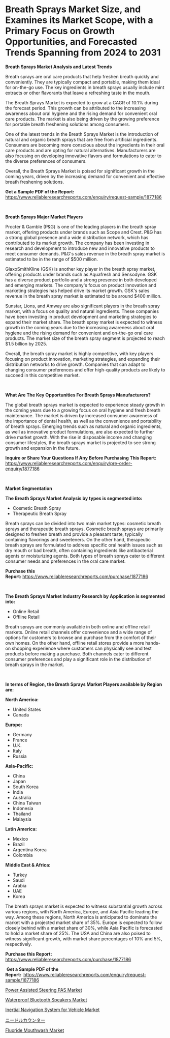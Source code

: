 <p><h1>Breath Sprays Market Size, and Examines its Market Scope, with a Primary Focus on Growth Opportunities, and Forecasted Trends Spanning from 2024 to 2031</h1></p><p><strong>Breath Sprays Market Analysis and Latest Trends</strong></p>
<p><p>Breath sprays are oral care products that help freshen breath quickly and conveniently. They are typically compact and portable, making them ideal for on-the-go use. The key ingredients in breath sprays usually include mint extracts or other flavorants that leave a refreshing taste in the mouth.</p><p>The Breath Sprays Market is expected to grow at a CAGR of 10.1% during the forecast period. This growth can be attributed to the increasing awareness about oral hygiene and the rising demand for convenient oral care products. The market is also being driven by the growing preference for portable breath freshening solutions among consumers.</p><p>One of the latest trends in the Breath Sprays Market is the introduction of natural and organic breath sprays that are free from artificial ingredients. Consumers are becoming more conscious about the ingredients in their oral care products and are opting for natural alternatives. Manufacturers are also focusing on developing innovative flavors and formulations to cater to the diverse preferences of consumers.</p><p>Overall, the Breath Sprays Market is poised for significant growth in the coming years, driven by the increasing demand for convenient and effective breath freshening solutions.</p></p>
<p><strong>Get a Sample PDF of the Report:&nbsp;</strong> <a href="https://www.reliableresearchreports.com/enquiry/request-sample/1877186">https://www.reliableresearchreports.com/enquiry/request-sample/1877186</a></p>
<p>&nbsp;</p>
<p><strong>Breath Sprays Major Market Players</strong></p>
<p><p>Procter & Gamble (P&G) is one of the leading players in the breath spray market, offering products under brands such as Scope and Crest. P&G has a strong global presence and a wide distribution network, which has contributed to its market growth. The company has been investing in research and development to introduce new and innovative products to meet consumer demands. P&G's sales revenue in the breath spray market is estimated to be in the range of $500 million.</p><p>GlaxoSmithKline (GSK) is another key player in the breath spray market, offering products under brands such as Aquafresh and Sensodyne. GSK has a diverse product portfolio and a strong presence in both developed and emerging markets. The company's focus on product innovation and marketing strategies has helped drive its market growth. GSK's sales revenue in the breath spray market is estimated to be around $400 million.</p><p>Sunstar, Lions, and Amway are also significant players in the breath spray market, with a focus on quality and natural ingredients. These companies have been investing in product development and marketing strategies to expand their market share. The breath spray market is expected to witness growth in the coming years due to the increasing awareness about oral hygiene and the rising demand for convenient and on-the-go oral care products. The market size of the breath spray segment is projected to reach $1.5 billion by 2025.</p><p>Overall, the breath spray market is highly competitive, with key players focusing on product innovation, marketing strategies, and expanding their distribution networks to drive growth. Companies that can adapt to changing consumer preferences and offer high-quality products are likely to succeed in this competitive market.</p></p>
<p>&nbsp;</p>
<p><strong>What Are The Key Opportunities For Breath Sprays Manufacturers?</strong></p>
<p><p>The global breath sprays market is expected to experience steady growth in the coming years due to a growing focus on oral hygiene and fresh breath maintenance. The market is driven by increased consumer awareness of the importance of dental health, as well as the convenience and portability of breath sprays. Emerging trends such as natural and organic ingredients, as well as innovative product formulations, are also expected to further drive market growth. With the rise in disposable income and changing consumer lifestyles, the breath sprays market is projected to see strong growth and expansion in the future.</p></p>
<p><strong>Inquire or Share Your Questions If Any Before Purchasing This Report:</strong> <a href="https://www.reliableresearchreports.com/enquiry/pre-order-enquiry/1877186">https://www.reliableresearchreports.com/enquiry/pre-order-enquiry/1877186</a></p>
<p>&nbsp;</p>
<p><strong>Market Segmentation</strong></p>
<p><strong>The Breath Sprays Market Analysis by types is segmented into:</strong></p>
<p><ul><li>Cosmetic Breath Spray</li><li>Therapeutic Breath Spray</li></ul></p>
<p><p>Breath sprays can be divided into two main market types: cosmetic breath sprays and therapeutic breath sprays. Cosmetic breath sprays are primarily designed to freshen breath and provide a pleasant taste, typically containing flavorings and sweeteners. On the other hand, therapeutic breath sprays are formulated to address specific oral health issues such as dry mouth or bad breath, often containing ingredients like antibacterial agents or moisturizing agents. Both types of breath sprays cater to different consumer needs and preferences in the oral care market.</p></p>
<p><strong>Purchase this Report:&nbsp;</strong><a href="https://www.reliableresearchreports.com/purchase/1877186">https://www.reliableresearchreports.com/purchase/1877186</a></p>
<p>&nbsp;</p>
<p><strong>The Breath Sprays Market Industry Research by Application is segmented into:</strong></p>
<p><ul><li>Online Retail</li><li>Offline Retail</li></ul></p>
<p><p>Breath sprays are commonly available in both online and offline retail markets. Online retail channels offer convenience and a wide range of options for customers to browse and purchase from the comfort of their own homes. On the other hand, offline retail stores provide a more hands-on shopping experience where customers can physically see and test products before making a purchase. Both channels cater to different consumer preferences and play a significant role in the distribution of breath sprays in the market.</p></p>
<p>&nbsp;</p>
<p><strong>In terms of Region, the Breath Sprays Market Players available by Region are:</strong></p>
<p>
    <p> <strong> North America: </strong>
        <ul>
            <li>United States</li>
            <li>Canada</li>
        </ul>
        </p> 
    <p> <strong> Europe: </strong>
        <ul>
            <li>Germany</li>
            <li>France</li>
            <li>U.K.</li>
            <li>Italy</li>
            <li>Russia</li>
        </ul>
        </p> 
    <p> <strong> Asia-Pacific: </strong>
        <ul>
            <li>China</li>
            <li>Japan</li>
            <li>South Korea</li>
            <li>India</li>
            <li>Australia</li>
            <li>China Taiwan</li>
            <li>Indonesia</li>
            <li>Thailand</li>
            <li>Malaysia</li>
        </ul>
        </p> 
    <p> <strong> Latin America: </strong>
        <ul>
            <li>Mexico</li>
            <li>Brazil</li>
            <li>Argentina Korea</li>
            <li>Colombia</li>
        </ul>
        </p> 
    <p> <strong> Middle East & Africa: </strong>
        <ul>
            <li>Turkey</li>
            <li>Saudi</li>
            <li>Arabia</li>
            <li>UAE</li>
            <li>Korea</li>
        </ul>
    </p>
    </p>
<p><p>The breath sprays market is expected to witness substantial growth across various regions, with North America, Europe, and Asia Pacific leading the way. Among these regions, North America is anticipated to dominate the market with a projected market share of 35%. Europe is expected to follow closely behind with a market share of 30%, while Asia Pacific is forecasted to hold a market share of 25%. The USA and China are also poised to witness significant growth, with market share percentages of 10% and 5%, respectively.</p></p>
<p><strong>Purchase this Report: </strong><a href="https://www.reliableresearchreports.com/purchase/1877186">https://www.reliableresearchreports.com/purchase/1877186</a></p>
<p>&nbsp;<strong>Get a Sample PDF of the Report:&nbsp;&nbsp;</strong><a href="https://www.reliableresearchreports.com/enquiry/request-sample/1877186">https://www.reliableresearchreports.com/enquiry/request-sample/1877186</a></p>
<p><strong></strong></p>
<p><p><a href="https://issuu.com/reportprime-2/docs/power-assisted-steering-pas-market-_48de0ce042ab26">Power Assisted Steering PAS Market</a></p><p><a href="https://github.com/guneycigdem35/Market-Research-Report-List-2/blob/main/waterproof-bluetooth-speakers-market.md">Waterproof Bluetooth Speakers Market</a></p><p><a href="https://issuu.com/reportprime-2/docs/inertial-navigation-system-for-vehicle-market-size">Inertial Navigation System for Vehicle Market</a></p><p><a href="https://github.com/ihabdkwlxs948/Market-Research-Report-List-1/blob/main/92260344727.md">ニードルカウンター</a></p><p><a href="https://github.com/biheemgalvinlouises6hokrh3h/Market-Research-Report-List-1/blob/main/fluoride-mouthwash-market.md">Fluoride Mouthwash Market</a></p></p>